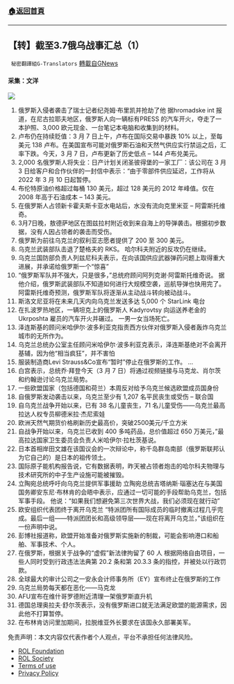 ###  [:house:返回首頁](https://github.com/ourhimalayas/txt)
---


## 【转】截至3.7俄乌战事汇总（1）
` 秘密翻譯組G-Translators` [轉載自GNews](https://gnews.org/zh-hans/2123487/)

#### 采集：文洋
![](https://assets.gnews.org/wp-content/uploads/2022/03/1095fe29-f0b5-4b3e-808f-f5ea5981f9d9.jpg)
1. 俄罗斯入侵者袭击了瑞士记者纪尧姆·布里凯并抢劫了他
据hromadske int 报道，在尼古拉耶夫地区，俄罗斯人向一辆标有PRESS 的汽车开火，夺走了一本护照、3,000 欧元现金、一台笔记本电脑和收集到的材料。
2. 卢布仍在持续贬值：3 月 7 日上午，卢布在国际交易中暴跌 10% 以上，至每美元 138 卢布。在美国宣布可能对俄罗斯石油和天然气供应实行禁运之后，汇率下跌。今天，3 月 7 日，卢布更新了历史低点 – 144 卢布兑美元。
3. 2,000 名俄罗斯人将失业：日产计划关闭圣彼得堡的一家工厂：该公司在 3 月 3 日给客户和合作伙伴的一封信中表示：“由于零部件供应延迟，工作将从 2022 年 3 月 10 日起暂停。
4. 布伦特原油价格超过每桶 130 美元，超过 128 美元的 2012 年峰值。仅在 2008 年高于石油成本 – 143 美元。
5. 在俄罗斯人占领新卡霍夫斯卡亚水电站后，水没有流向克里米亚 – 阿雷斯托维奇。
6. 3月7日晚，敖德萨地区在图兹拉村附近收到来自海上的导弹袭击。根据初步数据，没有人因占领者的袭击而受伤。
7. 俄罗斯为前往乌克兰的叙利亚志愿者提供了 200 至 300 美元。
8. 乌克兰武装部队击退了楚格夫的 RKS。 哈尔科夫附近的反攻仍在继续。
9. 乌克兰国防部负责人列兹尼科夫表示，在向该国供应武器弹药问题上取得重大进展，并承诺给俄罗斯一个“惊喜”
10. “俄罗斯军队并不强大，只是很多，”总统府顾问阿列克谢·阿雷斯托维奇说。
据他介绍，俄罗斯武装部队不知道如何进行大规模空袭，巡航导弹也快用完了。
阿雷斯托维奇预测，俄罗斯军队将逐渐从主动战斗转向被动战斗。
11. 斯洛文尼亚将在未来几天内向乌克兰发送多达 5,000 个 StarLink 电台
12. 在扎波罗热地区，一辆坦克上的俄罗斯人 Kadyrovtsy 向运送养老金的 Ukrposhta 雇员的汽车开火并碾过。 一男一女当场死亡。
13. 泽连斯基的顾问米哈伊尔·波多利亚克指责西方伙伴对俄罗斯入侵者轰炸乌克兰城市的无所作为。
14. 乌克兰总统办公室主任顾问米哈伊尔·波多利亚克表示，泽连斯基绝对不会离开基辅，因为他“相当疯狂”，并不害怕
15. 服装制造商Levi Strauss&Co宣布“暂时”停止在俄罗斯的工作。 …
16. 白宫表示，总统乔·拜登今天（3 月 7 日）将通过视频链接与马克龙、肖尔茨和约翰逊讨论乌克兰局势。
17. 一些欧盟国家（包括德国和荷兰）本周反对给予乌克兰候选欧盟成员国身份
18. 自俄罗斯发动袭击以来，乌克兰至少有 1,207 名平民丧生或受伤 – 联合国
19. 自乌克兰战争开始以来，已有 38 名儿童丧生，71 名儿童受伤——乌克兰最高拉达人权专员柳德米拉·杰尼索娃
20. 欧洲天然气期货价格刷新历史最高价，突破2500美元/千立方米
21. 自战争开始以来，乌克兰已收到 400 多吨药品，总价值超过 650 万美元，”最高拉达国家卫生委员会负责人米哈伊尔·拉杜茨基说。
22. 日本首相岸田文雄在该国议会的一次辩论中，称千岛群岛南部（俄罗斯联邦认为它自己的）是日本的祖传领土。
23. 国际原子能机构报告说，它有数据表明，昨天被占领者炮击的哈尔科夫物理与技术研究所的中子生产设施可能被摧毁。
24. 立陶宛总统呼吁向乌克兰提供军事援助
立陶宛总统吉塔纳斯·瑙塞达在与美国国务卿安东尼·布林肯的会晤中表示，应通过一切可能的手段帮助乌克兰，包括军事手段。
他说：“如果我们想避免第三次世界大战，我们必须现在就行动”
25. 欧安组织代表团终于离开乌克兰
“特派团所有国际成员的临时撤离过程几乎完成。最后一组——特派团团长和高级领导层——现在将离开乌克兰，”该组织在一份声明中说。
26. 彭博社报道称，欧盟开始准备对俄罗斯实施新的制裁，可能会影响港口和船舶、军事技术、个人。
27. 在俄罗斯，根据关于战争的“虚假”新法律拘留了 60 人
根据网络自由项目，一些人同时受到行政违法法典第 20.2 条和第 20.3.3 条的指控，并被处以行政罚款。
28. 全球最大的审计公司之一安永会计师事务所（EY）宣布终止在俄罗斯的工作
29. 乌克兰局势每天都在恶化——马克龙
30. AFU宣布在维什哥罗德附近清理一架俄罗斯直升机
31. 德国总理奥拉夫·舒尔茨表示，没有俄罗斯进口就无法满足欧盟的能源需求，因此他不打算暂停。
32. 在布林肯访问里加期间，拉脱维亚外长要求在该国永久部署美军。


 

免责声明：本文内容仅代表作者个人观点，平台不承担任何法律风险。

- [ROL Foundation](https://rolfoundation.org/)
- [ROL Society](https://rolsociety.org/)
- [Terms of use](https://gnews.org/terms-of-use-3/)
- [Privacy Policy](https://gnews.org/privacy-policy/)
